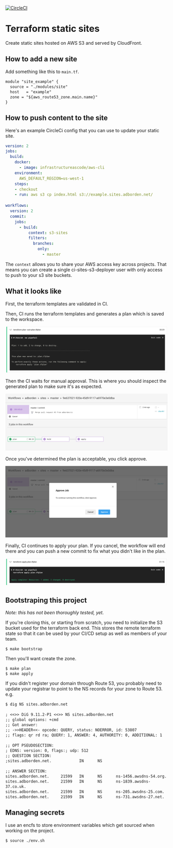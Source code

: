 [![CircleCI](https://circleci.com/gh/adborden/sites.svg?style=svg)](https://circleci.com/gh/adborden/sites)

# Terraform static sites

Create static sites hosted on AWS S3 and served by CloudFront.


## How to add a new site

Add something like this to `main.tf`.

```
module "site_example" {
  source = "./modules/site"
  host   = "example"
  zone = "${aws_route53_zone.main.name}"
}
```


## How to push content to the site

Here's an example CircleCi config that you can use to update your static site.

```yaml
version: 2
jobs:
  build:
    docker:
      - image: infrastructureascode/aws-cli
    environment:
      AWS_DEFAULT_REGION=us-west-1
    steps:
    - checkout
    - run: aws s3 cp index.html s3://example.sites.adborden.net/

workflows:
  version: 2
  commit:
    jobs:
      - build:
          context: s3-sites
          filters:
            branches:
              only:
                - master
```

The `context` allows you to share your AWS access key across projects. That
means you can create a single ci-sites-s3-deployer user with only access to push
to your s3 site buckets.


## What it looks like

First, the terraform templates are validated in CI.

Then, CI runs the terraform templates and generates a plan which is saved to the
workspace.

![Screenshot of CI showing the plan generation](docs/images/screenshot-plan.png)

Then the CI waits for manual approval. This is where you should inspect the
generated plan to make sure it's as expected.

![Screenshot of CI showing the hold an approval workflow](docs/images/screenshot-hold.png)

Once you've determined the plan is acceptable, you click approve.

![Screenshot of CI showing approval dialog](docs/images/screenshot-approve.png)

Finally, CI continues to apply your plan. If you cancel, the workflow will end
there and you can push a new commit to fix what you didn't like in the plan.

![Screenshot of CI showing apply job](docs/images/screenshot-apply.png)


## Bootstraping this project

_Note: this has not been thoroughly tested, yet._

If you're cloning this, or starting from scratch, you need to initialize the S3
bucket used for the terraform back end. This stores the remote terraform state
so that it can be used by your CI/CD setup as well as members of your team.

    $ make bootstrap

Then you'll want create the zone.

    $ make plan
    $ make apply

If you didn't register your domain through Route 53, you probably need to update
your registrar to point to the NS records for your zone to Route 53. e.g.

```
$ dig NS sites.adborden.net

; <<>> DiG 9.11.2-P1 <<>> NS sites.adborden.net
;; global options: +cmd
;; Got answer:
;; ->>HEADER<<- opcode: QUERY, status: NOERROR, id: 53807
;; flags: qr rd ra; QUERY: 1, ANSWER: 4, AUTHORITY: 0, ADDITIONAL: 1

;; OPT PSEUDOSECTION:
; EDNS: version: 0, flags:; udp: 512
;; QUESTION SECTION:
;sites.adborden.net.            IN      NS

;; ANSWER SECTION:
sites.adborden.net.     21599   IN      NS      ns-1456.awsdns-54.org.
sites.adborden.net.     21599   IN      NS      ns-1839.awsdns-37.co.uk.
sites.adborden.net.     21599   IN      NS      ns-205.awsdns-25.com.
sites.adborden.net.     21599   IN      NS      ns-731.awsdns-27.net.
```

## Managing secrets

I use an encfs to store environment variables which get sourced when working on
the project.

    $ source ./env.sh
